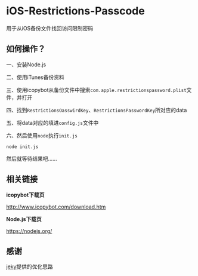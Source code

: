 # iOS-Restrictions-Passcode

用于从iOS备份文件找回访问限制密码


## 如何操作？

一、安装Node.js

二、使用iTunes备份资料

三、使用icopybot从备份文件中搜索`com.apple.restrictionspassword.plist`文件，并打开

四、找到`RestrictionsOasswirdKey`、`RestrictionsPasswordKey`所对应的data

五、将data对应的填进`config.js`文件中

六、然后使用`node`执行`init.js`

```
node init.js
```

然后就等待结果吧……


## 相关链接

**icopybot下载页**

http://www.icopybot.com/download.htm


**Node.js下载页**

https://nodejs.org/

## 感谢

[jeky](https://github.com/jekywong)提供的优化思路










